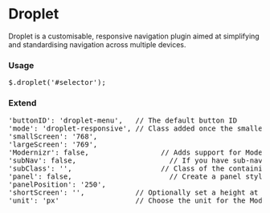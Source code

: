 Droplet
=======

Droplet is a customisable, responsive navigation plugin aimed at simplifying and standardising navigation across multiple devices.

<h3>Usage</h3>
<pre>$.droplet('#selector');</pre>

<h3>Extend</h3>

<pre>
'buttonID': 'droplet-menu',   // The default button ID
'mode': 'droplet-responsive', // Class added once the smaller breakpoint has been reached
'smallScreen': '768',
'largeScreen': '769',
'Modernizr': false, 			    // Adds support for Modernizr Media Queries (recommended)
'subNav': false, 				      // If you have sub-navigation set this to true
'subClass': '', 			      	// Class of the containing sub navigation UL
'panel': false, 				      // Create a panel style menu
'panelPosition': '250',
'shortScreen': '',            // Optionally set a height at which the screen size could be considered too small for a fixed-position nav. Adds class of 'droplet-short' if specified
'unit': 'px'                  // Choose the unit for the Modernizr media queries
</pre>
